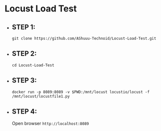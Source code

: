 # Locust Load Test

- ## STEP 1:
    `git clone https://github.com/AShuuu-Technoid/Locust-Load-Test.git`

- ## STEP 2:
    `cd Locust-Load-Test`

- ## STEP 3:
    `docker run -p 8089:8089 -v $PWD:/mnt/locust locustio/locust -f /mnt/locust/locustfile1.py`

- ## STEP 4:
    Open browser `http://localhost:8089`